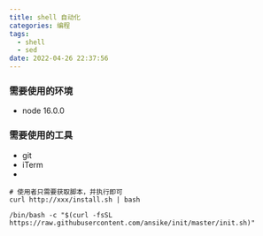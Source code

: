 ```yaml
---
title: shell 自动化
categories: 编程
tags:
  - shell
  - sed
date: 2022-04-26 22:37:56
---
```


### 需要使用的环境

- node 16.0.0

### 需要使用的工具
- git
- iTerm
- 

```shell
# 使用者只需要获取脚本，并执行即可
curl http://xxx/install.sh | bash

/bin/bash -c "$(curl -fsSL https://raw.githubusercontent.com/ansike/init/master/init.sh)"

```
